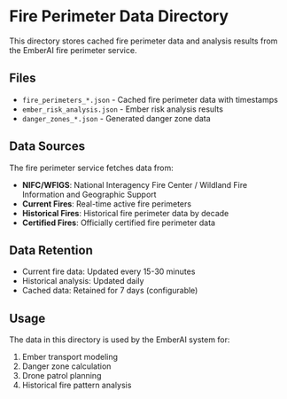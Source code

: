 # Fire Perimeter Data Directory

This directory stores cached fire perimeter data and analysis results from the EmberAI fire perimeter service.

## Files

- `fire_perimeters_*.json` - Cached fire perimeter data with timestamps
- `ember_risk_analysis.json` - Ember risk analysis results
- `danger_zones_*.json` - Generated danger zone data

## Data Sources

The fire perimeter service fetches data from:
- **NIFC/WFIGS**: National Interagency Fire Center / Wildland Fire Information and Geographic Support
- **Current Fires**: Real-time active fire perimeters
- **Historical Fires**: Historical fire perimeter data by decade
- **Certified Fires**: Officially certified fire perimeter data

## Data Retention

- Current fire data: Updated every 15-30 minutes
- Historical analysis: Updated daily
- Cached data: Retained for 7 days (configurable)

## Usage

The data in this directory is used by the EmberAI system for:
1. Ember transport modeling
2. Danger zone calculation
3. Drone patrol planning
4. Historical fire pattern analysis

